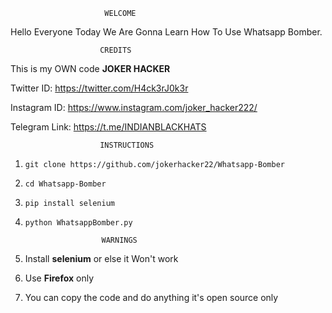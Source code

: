                          WELCOME

Hello Everyone Today We Are Gonna Learn How To Use Whatsapp Bomber.

                        CREDITS

This is my OWN code **JOKER HACKER**

Twitter ID: https://twitter.com/H4ck3rJ0k3r

Instagram ID: https://www.instagram.com/joker_hacker222/

Telegram Link: https://t.me/INDIANBLACKHATS


                        INSTRUCTIONS
1. `git clone https://github.com/jokerhacker22/Whatsapp-Bomber`

2. `cd Whatsapp-Bomber`

3. `pip install selenium`

4. `python WhatsappBomber.py`

                        WARNINGS
1. Install __selenium__ or else it Won't work

2. Use __Firefox__ only

3. You can copy the code and do anything it's open source only
